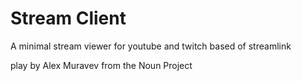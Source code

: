 # Stream Client
A minimal stream viewer for youtube and twitch based of streamlink

play by Alex Muravev from the Noun Project
